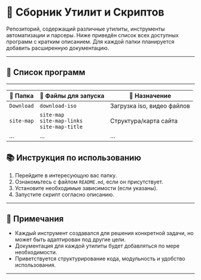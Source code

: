# 🧰 Сборник Утилит и Скриптов

Репозиторий, содержащий различные утилиты, инструменты автоматизации и парсеры. Ниже приведён список всех доступных программ с кратким описанием. Для каждой папки планируется добавить расширенную документацию.

---

## 📁 Список программ

---
| 📂 Папка   | 📄 Файлы для запуска                               | 📝 Назначение                            |
|------------|----------------------------------------------------|------------------------------------------|
| `Download` | `download-iso`                                     | Загрузка iso, видео файлов               |
| `site-map` | `site-map`<br>`site-map-links`<br>`site-map-title` | Структура/карта сайта          |
| ...        | ...                                                | ... 
## 📚 Инструкция по использованию

1. Перейдите в интересующую вас папку.
2. Ознакомьтесь с файлом `README.md`, если он присутствует.
3. Установите необходимые зависимости (если указаны).
4. Запустите скрипт согласно описанию.

---

## 📌 Примечания

- Каждый инструмент создавался для решения конкретной задачи, но может быть адаптирован под другие цели.
- Документация для каждой утилиты будет добавляться по мере необходимости.
- Приветствуется структурирование кода, модульность и удобство использования.

---
